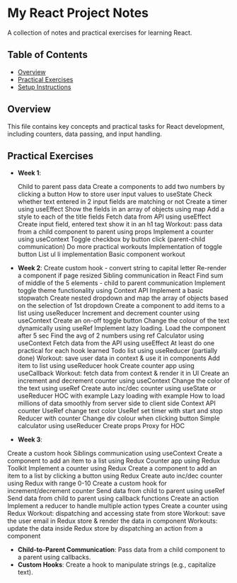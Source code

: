 # My React Project Notes

A collection of notes and practical exercises for learning React.

## Table of Contents
- [Overview](#overview)
- [Practical Exercises](#practical-exercises)
- [Setup Instructions](#setup-instructions)

## Overview
This file contains key concepts and practical tasks for React development, including counters, data passing, and input handling.

## Practical Exercises
- **Week 1**: 

    Child to parent pass data
Create a components to add two numbers by clicking a button
How to store user input values to useState
Check whether text entered in 2 input fields are matching or not
Create a timer using useEffect
Show the fields in an array of objects using map
Add a style to each of the title fields
Fetch data from API using useEffect
Create input field, entered text show it in an h1 tag
Workout: pass data from a child component to parent using props
Implement a counter using useContext
Toggle checkbox by button click (parent-child communication)
Do more practical workouts
Implementation of toggle button
List ul li implementation
Basic component workout

- **Week 2**: 
Create custom hook - convert string to capital letter
Re-render a component if page resized
Sibling communication in React
Find sum of middle of the 5 elements - child to parent communication
Implement toggle theme functionality using Context API
Implement a basic stopwatch
Create nested dropdown and map the array of objects based on the selection of 1st dropdown
Create a component to add items to a list using useReducer
Increment and decrement counter using useContext
Create an on-off toggle button
Change the colour of the text dynamically using useRef
Implement lazy loading. Load the component after 5 sec
Find the avg of 2 numbers using ref
Calculator using useContext
Fetch data from the API using useEffect
At least do one practical for each hook learned
Todo list using useReducer (partially done)
Workout: save user data in context & use it in components
Add item to list using useReducer hook
Create counter app using useCallback
Workout: fetch data from context & render it in UI
Create an increment and decrement counter using useContext
Change the color of the text using useRef
Create auto inc/dec counter using useState or useReducer
HOC with example
Lazy loading with example
How to load millions of data smoothly from server side to client side
Context API counter
UseRef change text color
UseRef set timer with start and stop
Reducer with counter
Change div colour when clicking button
Simple calculator using useReducer
Create props Proxy for HOC

- **Week 3**: 


Create a custom hook
Siblings communication using useContext
Create a component to add an item to a list using Redux
Counter app using Redux Toolkit
Implement a counter using Redux
Create a component to add an item to a list by clicking a button using Redux
Create auto inc/dec counter using Redux with range 0-10
Create a custom hook for increment/decrement counter
Send data from child to parent using useRef
Send data from child to parent using callback functions
Create an action
Implement a reducer to handle multiple action types
Create a counter using Redux
Workout: dispatching and accessing state from store
Workout: save the user email in Redux store & render the data in component
Workouts: update the data inside Redux store by dispatching an action from a component

- **Child-to-Parent Communication**: Pass data from a child component to a parent using callbacks.
- **Custom Hooks**: Create a hook to manipulate strings (e.g., capitalize text).
